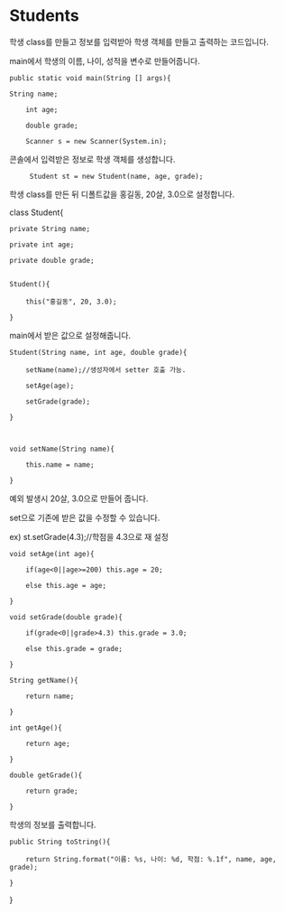 # Students

학생 class를 만들고 정보를 입력받아 학생 객체를 만들고 출력하는 코드입니다.


main에서 학생의 이름, 나이, 성적을 변수로 만들어줍니다.

    public static void main(String [] args){
	
    String name;

		int age;

		double grade;

		Scanner s = new Scanner(System.in);

	

콘솔에서 입력받은 정보로 학생 객체를 생성합니다.

		 Student st = new Student(name, age, grade);



학생 class를 만든 뒤 디폴트값을 홍길동, 20살, 3.0으로 설정합니다.


class Student{

	private String name;

	private int age;

	private double grade;

	
	Student(){

		this("홍길동", 20, 3.0);

	}

	
main에서 받은 값으로 설정해줍니다.


	Student(String name, int age, double grade){

		setName(name);//생성자에서 setter 호출 가능. 

		setAge(age);

		setGrade(grade);

	}

	

	void setName(String name){

		this.name = name;

	}

예외 발생시 20살, 3.0으로 만들어 줍니다.

set으로 기존에 받은 값을 수정할 수 있습니다.

ex) st.setGrade(4.3);//학점을 4.3으로 재 설정

	void setAge(int age){

		if(age<0||age>=200) this.age = 20; 

		else this.age = age;

	}

	void setGrade(double grade){

		if(grade<0||grade>4.3) this.grade = 3.0;

		else this.grade = grade;

	}

	String getName(){

		return name;

	}

	int getAge(){

		return age;

	}

	double getGrade(){

		return grade;

	}

	
  학생의 정보를 출력합니다.

	public String toString(){

		return String.format("이름: %s, 나이: %d, 학점: %.1f", name, age, grade);

	}

	

}

